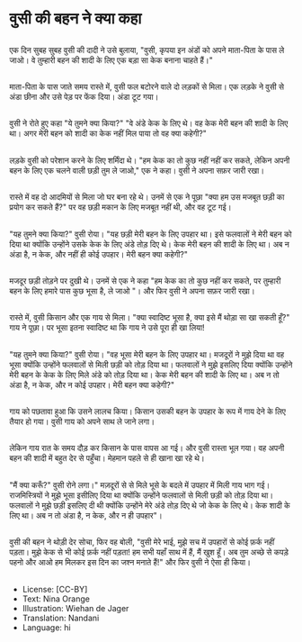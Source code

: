 # वुसी की बहन ने क्या कहा

##
एक दिन सुबह सुबह वुसी की दादी ने उसे बुलाया, "वुसी, कृपया इन अंडों को अपने माता-पिता के पास ले जाओ। वे तुम्हारी बहन की शादी के लिए एक बड़ा सा केक बनाना चाहते हैं।"

##
माता-पिता के पास जाते समय रास्ते में, वुसी फल बटोरने वाले दो लड़कों से मिला। एक लड़के ने वुसी से अंडा छीना और उसे पेड़ पर फेंक दिया। अंडा टूट गया।

##
वुसी ने रोते हुए कहा "ये तुमने क्या किया?" "वे अंडे केक के लिए थे। वह केक मेरी बहन की शादी के लिए था। अगर मेरी बहन को शादी का केक नहीं मिल पाया तो वह क्या कहेगी?"

##
लड़के वुसी को परेशान करने के लिए शर्मिंदा थे। "हम केक का तो कुछ नहीं नहीं कर सकते, लेकिन अपनी बहन के लिए एक चलने वाली छड़ी तुम ले जाओ," एक ने कहा। वुसी ने अपना सफ़र जारी रखा।

##
रास्ते में वह दो आदमियों से मिला जो घर बना रहे थे। उनमें से एक ने पूछा "क्या हम उस मजबूत छड़ी का प्रयोग कर सकते हैं?" पर वह छड़ी मकान के लिए मजबूत नहीं थी, और वह टूट गई।

##
"यह तुमने क्या किया?" वुसी रोया। "यह छड़ी मेरी बहन के लिए उपहार था। इसे फलवालों ने मेरी बहन को दिया था क्योंकि उन्होंने उसके केक के लिए अंडे तोड़ दिए थे। केक मेरी बहन की शादी के लिए था। अब न अंडा है, न केक, और नहीं ही कोई उपहार। मेरी बहन क्या कहेगी?"

##
मजदूर छड़ी तोड़ने पर दुखी थे। उनमें से एक ने कहा "हम केक का तो कुछ नहीं कर सकते, पर तुम्हारी बहन के लिए हमारे पास कुछ भूसा है, ले जाओ "। और फिर वुसी ने अपना सफ़र जारी रखा।

##
रास्ते में, वुसी किसान और एक गाय से मिला। "क्या स्वादिष्ट भूसा है, क्या इसे मैं थोड़ा सा खा सकती हूँ?" गाय ने पूछा। पर भूसा इतना स्वादिष्ट था कि गाय ने उसे पूरा ही खा लिया!

##
"यह तुमने क्या किया?" वुसी रोया। "वह भूसा मेरी बहन के लिए उपहार था। मजदूरों ने मुझे दिया था वह भूसा क्योंकि उन्होंने फलवालों से मिली छड़ी को तोड़ दिया था। फलवालों ने मुझे इसलिए दिया क्योंकि उन्होंने मेरी बहन के केक के लिए मिले अंडे को तोड़ दिया था। केक मेरी बहन की शादी के लिए था। अब न तो अंडा है, न केक, और न कोई उपहार। मेरी बहन क्या कहेगी?"

##
गाय को पछतावा हुआ कि उसने लालच किया। किसान उसकी बहन के उपहार के रूप में गाय देने के लिए तैयार हो गया। वुसी गाय को अपने साथ ले जाने लगा।

##
लेकिन गाय रात के समय दौड़ कर किसान के पास वापस आ गई। और वुसी रास्ता भूल गया। वह अपनी बहन की शादी में बहुत देर से पहुँचा। मेहमान पहले से ही खाना खा रहे थे।

##
"मैं क्या करूँ?" वुसी रोने लगा।" मज़दूरों से से मिले भूसे के बदले में उपहार में मिली गाय भाग गई। राजमिस्त्रियों ने मुझे भूसा इसीलिए दिया था क्योंकि उन्होंने फलवालों से मिली छड़ी को तोड़ दिया था। फलवालों ने मुझे छड़ी इसलिए दी थी क्योंकि उन्होंने मेरे अंडे तोड़ दिए थे जो केक के लिए थे। केक शादी के लिए था। अब न तो अंडा है, न केक, और न ही उपहार"।

##
वुसी की बहन ने थोड़ी देर सोचा, फिर वह बोली, "वुसी मेरे भाई, मुझे सच में उपहारों से कोई फ़र्क नहीं पड़ता। मुझे केक से भी कोई फ़र्क नहीं पड़ता! हम सभी यहाँ साथ में हैं, मैं खुश हूँ। अब तुम अच्छे से कपड़े पहनो और आओ हम मिलकर इस दिन का जश्न मनाते हैं!" और फिर वुसी ने ऐसा ही किया।

##
* License: [CC-BY]
* Text: Nina Orange
* Illustration: Wiehan de Jager
* Translation: Nandani
* Language: hi
